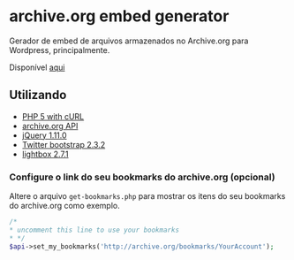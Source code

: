 archive.org embed generator
===========================

Gerador de embed de arquivos armazenados no Archive.org para Wordpress, principalmente. 

Disponível [aqui](http://archive.laborautonomo.96.lt/ "Acessar")

Utilizando
----------
* [PHP 5 with cURL](https://php.net/manual/book.curl.php)
* [archive.org API](http://archive.org/help/json.php)
* [jQuery 1.11.0](https://github.com/jquery/jquery)
* [Twitter bootstrap 2.3.2](https://github.com/twbs/bootstrap)
* [lightbox 2.7.1](https://github.com/lokesh/lightbox2/)

### Configure o link do seu bookmarks do archive.org  (opcional)
Altere o arquivo `get-bookmarks.php` para mostrar os itens do seu bookmarks do archive.org como exemplo.

```php
/*
* uncomment this line to use your bookmarks
* */
$api->set_my_bookmarks('http://archive.org/bookmarks/YourAccount');
```
